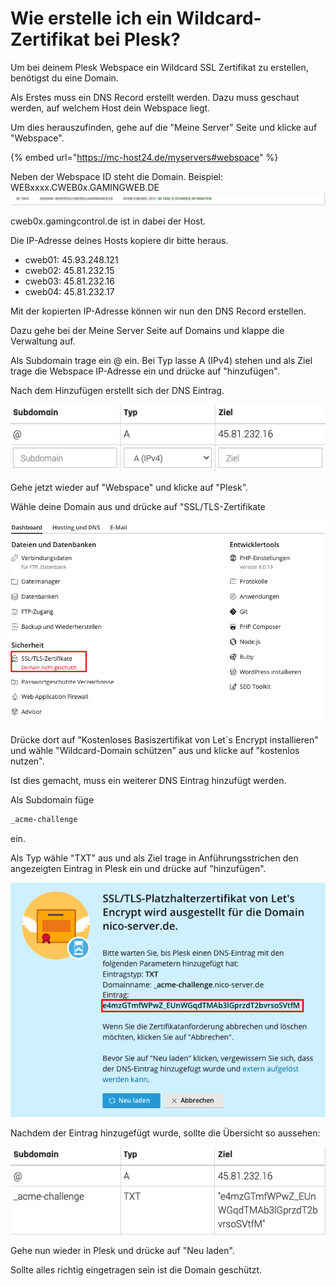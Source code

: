 # Wie erstelle ich ein Wildcard-Zertifikat bei Plesk?

Um bei deinem Plesk Webspace ein Wildcard SSL Zertifikat zu erstellen, benötigst du eine Domain.

Als Erstes muss ein DNS Record erstellt werden.
Dazu muss geschaut werden, auf welchem Host dein Webspace liegt.

Um dies herauszufinden, gehe auf die "Meine Server" Seite und klicke auf "Webspace".

{% embed url="https://mc-host24.de/myservers#webspace" %}

Neben der Webspace ID steht die Domain.
Beispiel: WEBxxxx.CWEB0x.GAMINGWEB.DE
![Webspace Übersicht](../.gitbook/assets/webspace-uebersicht.png)

cweb0x.gamingcontrol.de ist in dabei der Host.

Die IP-Adresse deines Hosts kopiere dir bitte heraus.

* cweb01: 45.93.248.121
* cweb02: 45.81.232.15
* cweb03: 45.81.232.16
* cweb04: 45.81.232.17

Mit der kopierten IP-Adresse können wir nun den DNS Record erstellen.

Dazu gehe bei der Meine Server Seite auf Domains und klappe die Verwaltung auf.

Als Subdomain trage ein @ ein. Bei Typ lasse A (IPv4) stehen und als Ziel trage die Webspace IP-Adresse ein und drücke auf "hinzufügen".

Nach dem Hinzufügen erstellt sich der DNS Eintrag.

![DNS Eintrag](../.gitbook/assets/webspace-dns-eintrag.png)

Gehe jetzt wieder auf "Webspace" und klicke auf "Plesk".

Wähle deine Domain aus und drücke auf "SSL/TLS-Zertifikate

![Plesk Übersicht](../.gitbook/assets/webspace-plesk-uebersicht.png)

Drücke dort auf "Kostenloses Basiszertifikat von Let´s Encrypt installieren" und wähle "Wildcard-Domain schützen" aus und klicke auf "kostenlos nutzen".

Ist dies gemacht, muss ein weiterer DNS Eintrag hinzufügt werden.

Als Subdomain füge
```bash
_acme-challenge
```
ein.

Als Typ wähle "TXT" aus und als Ziel trage in Anführungsstrichen den angezeigten Eintrag in Plesk ein und drücke auf "hinzufügen".

![TXT Eintrag](../.gitbook/assets/webspace-plesk-txt-eintrag.png)

Nachdem der Eintrag hinzugefügt wurde, sollte die Übersicht so aussehen:

![Erstellter TXT Eintrag Plesk](../.gitbook/assets/webspace-dns-eintraege.png)

Gehe nun wieder in Plesk und drücke auf "Neu laden".

Sollte alles richtig eingetragen sein ist die Domain geschützt.